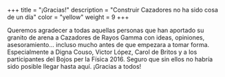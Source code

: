 +++
title = "¡Gracias!"
description = "Construir Cazadores no ha sido cosa de un día"
color = "yellow"
weight = 9
+++

Queremos agradecer a todas aquellas personas que han aportado su granito de arena a Cazadores de Rayos Gamma con ideas, opiniones, asesoramiento... incluso mucho antes de que empezara a tomar forma. Especialmente a Digna Couso, Victor López, Carol de Britos y a los participantes del Bojos per la Física 2016. Seguro que sin ellos no habría sido posible llegar hasta aquí. ¡Gracias a todos!
